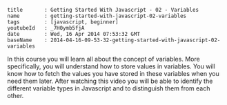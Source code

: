 ```
title		: Getting Started With Javascript - 02 - Variables
name		: getting-started-with-javascript-02-variables
tags		: [javascript, beginner]
youtubeId	: _7H0ymb5fjA
date		: Wed, 16 Apr 2014 07:53:32 GMT
baseName	: 2014-04-16-09-53-32-getting-started-with-javascript-02-variables
```

In this course you will learn all about the concept of variables. More specifically, you will understand how to store values in variables. You will know how to fetch the values you have stored in these variables when you need them later. After watching this video you will be able to identify the different variable types in Javascript and to distinguish them from each other.